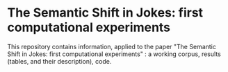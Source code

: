 # The Semantic Shift in Jokes: first computational experiments
This repository contains information, applied to the paper "The Semantic Shift in Jokes: first computational experiments" : a working corpus, results (tables, and their description), code.
